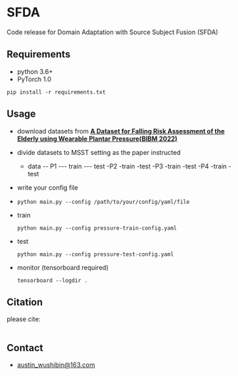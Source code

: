 # SFDA
Code release for Domain Adaptation with Source Subject Fusion (SFDA)

## Requirements
- python 3.6+
- PyTorch 1.0

`pip install -r requirements.txt`

## Usage

- download datasets from **[A Dataset for Falling Risk Assessment of the Elderly using Wearable Plantar Pressure(BIBM 2022)](https://doi.org/10.1109/BIBM55620.2022.9995052)** 

- divide datasets to MSST setting as the paper instructed
   - data
    -- P1
     --- train
     --- test
     -P2
       -train
       -test
     -P3
       -train
       -test
     -P4
       -train
       -test
       
- write your config file

- `python main.py --config /path/to/your/config/yaml/file`

- train

  `python main.py --config pressure-train-config.yaml`

- test

  `python main.py --config pressure-test-config.yaml`
  
- monitor (tensorboard required)

  `tensorboard --logdir .`
  
## Citation
please cite:
```

```

## Contact
- austin_wushibin@163.com
